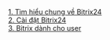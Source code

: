 [1. Tìm hiểu chung về Bitrix24](./Gioi-thieu-Bitrix24.md)  
[2. Cài đặt Bitrix24](./Install-bitrix24.md)  
[3. Bitrix dành cho user](./Bitrix-danh-cho-user.md)
